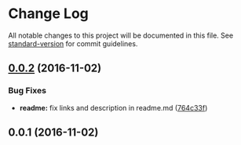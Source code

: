 # Change Log

All notable changes to this project will be documented in this file. See [standard-version](https://github.com/conventional-changelog/standard-version) for commit guidelines.

<a name="0.0.2"></a>
## [0.0.2](https://github.com/ellerbrock/cz-conventional-changelog-emoji/compare/v0.0.1...v0.0.2) (2016-11-02)


### Bug Fixes

* **readme:** fix links and description in readme.md ([764c33f](https://github.com/ellerbrock/cz-conventional-changelog-emoji/commit/764c33f))



<a name="0.0.1"></a>
## 0.0.1 (2016-11-02)
